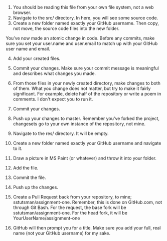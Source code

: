 
1. You should be reading this file from your own file system, not a web browser.
2. Navigate to the src/ directory. In here, you will see some source code.
3. Create a new folder named exactly your GitHub username. Then copy, not move, the source code files into the new folder.

You’ve now made an atomic change in code. Before any commits, make sure you set your user.name and user.email to match up with your GitHub user name and email.

4. Add your created files.


5. Commit your changes. Make sure your commit message is meaningful and describes what changes you made.



6. From those files in your newly created directory, make changes to both of them. What you change does not matter, but try to make it fairly significant. For example, delete half of the repository or write a poem in comments. I don't expect you to run it.


7. Commit your changes.


8. Push up your changes to master. Remember you've forked the project, changesets go to your own instance of the repository, not mine.
9. Navigate to the res/ directory. It will be empty.
10. Create a new folder named exactly your GitHub username and navigate to it.
11. Draw a picture in MS Paint (or whatever) and throw it into your folder.
12. Add the file.
13. Commit the file.
14. Push up the changes.
15. Create a Pull Request back from your repository, to mine; sstutsman/assignment-one. Remember, this is done on GitHub.com, not through Git Bash. For the request, the base fork will be sstutsman/assignment-one. For the head fork, it will be YourUserName/assignment-one
16. GitHub will then prompt you for a title. Make sure you add your full, real name (not your GitHub username) for my sake. 
